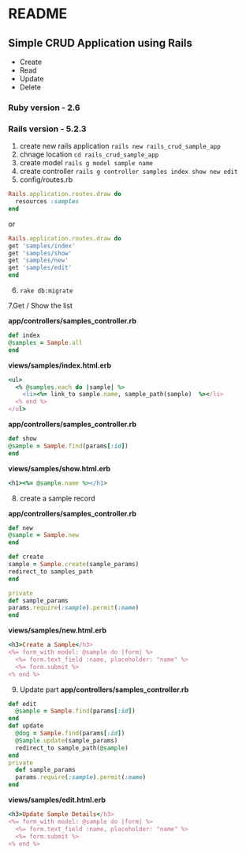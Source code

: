 # README
## Simple CRUD Application using Rails 

* Create
* Read
* Update
* Delete

### Ruby version - 2.6
### Rails version - 5.2.3

1. create new rails application ```rails new rails_crud_sample_app```
2. chnage location ```cd rails_crud_sample_app```
3. create model ```rails g model sample name```
4. create controller ```rails g controller samples index show new edit```
5. config/routes.rb

```ruby
Rails.application.routes.draw do
  resources :samples
end
```
or 
```ruby
Rails.application.routes.draw do
get 'samples/index'
get 'samples/show'
get 'samples/new'
get 'samples/edit'
end
```
6. ```rake db:migrate```

7.Get / Show the list

**app/controllers/samples_controller.rb**
```ruby
def index
@samples = Sample.all
end
```
**views/samples/index.html.erb**
```ruby
<ul>
  <% @samples.each do |sample| %>
    <li><%= link_to sample.name, sample_path(sample)  %></li>
  <% end %>
</ul>
```
**app/controllers/samples_controller.rb**
```ruby
def show
@sample = Sample.find(params[:id])
end
```
**views/samples/show.html.erb**
```ruby
<h1><%= @sample.name %></h1>
```
8. create a sample record

**app/controllers/samples_controller.rb**
```ruby
def new
@sample = Sample.new
end

def create
sample = Sample.create(sample_params)
redirect_to samples_path
end

private
def sample_params
params.require(:sample).permit(:name)
end
```
**views/samples/new.html.erb**
```ruby
<h3>Create a Sample</h3>
<%= form_with model: @sample do |form| %>
  <%= form.text_field :name, placeholder: "name" %>
  <%= form.submit %>
<% end %>
```
9. Update part
**app/controllers/samples_controller.rb**
```ruby
def edit
  @sample = Sample.find(params[:id])
end
def update
  @dog = Sample.find(params[:id])
  @Sample.update(sample_params)
  redirect_to sample_path(@sample)
end
private
  def sample_params
  params.require(:sample).permit(:name)
end
```
**views/samples/edit.html.erb**
```ruby
<h3>Update Sample Details</h3>
<%= form_with model: @sample do |form| %>
  <%= form.text_field :name, placeholder: "name" %>
  <%= form.submit %>
<% end %>
```
